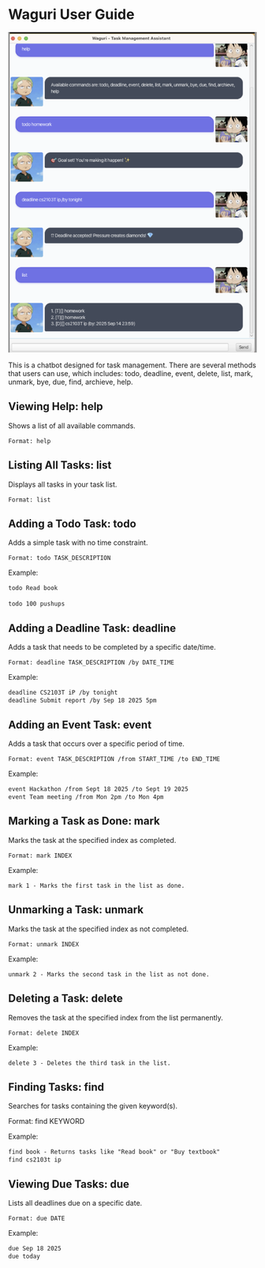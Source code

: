 # Waguri User Guide

![Screenshot](Ui.png)

This is a chatbot designed for task management. 
There are several methods that users can use, which includes: todo, deadline, event, delete, list, mark, unmark, bye, due, find, archieve, help.

## Viewing Help: help
Shows a list of all available commands.

    Format: help

## Listing All Tasks: list
Displays all tasks in your task list.

    Format: list



## Adding a Todo Task: todo

Adds a simple task with no time constraint.

    Format: todo TASK_DESCRIPTION

Example:

    todo Read book

    todo 100 pushups



## Adding a Deadline Task: deadline
Adds a task that needs to be completed by a specific date/time.

    Format: deadline TASK_DESCRIPTION /by DATE_TIME

Example:

    deadline CS2103T iP /by tonight
    deadline Submit report /by Sep 18 2025 5pm


## Adding an Event Task: event
Adds a task that occurs over a specific period of time.

    Format: event TASK_DESCRIPTION /from START_TIME /to END_TIME

Example:

    event Hackathon /from Sept 18 2025 /to Sept 19 2025
    event Team meeting /from Mon 2pm /to Mon 4pm



## Marking a Task as Done: mark
Marks the task at the specified index as completed.

    Format: mark INDEX

Example:

    mark 1 - Marks the first task in the list as done.

## Unmarking a Task: unmark
Marks the task at the specified index as not completed.

    Format: unmark INDEX

Example:

    unmark 2 - Marks the second task in the list as not done.

## Deleting a Task: delete
Removes the task at the specified index from the list permanently.

    Format: delete INDEX

Example:

    delete 3 - Deletes the third task in the list.



## Finding Tasks: find
Searches for tasks containing the given keyword(s).

Format: find KEYWORD

Example:

    find book - Returns tasks like "Read book" or "Buy textbook"
    find cs2103t ip

## Viewing Due Tasks: due
Lists all deadlines due on a specific date.

    Format: due DATE

Example:

    due Sep 18 2025
    due today

